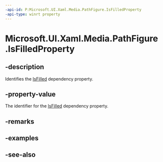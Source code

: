 ```yaml
---
-api-id: P:Microsoft.UI.Xaml.Media.PathFigure.IsFilledProperty
-api-type: winrt property
---
```


<!-- Property syntax
public Windows.UI.Xaml.DependencyProperty IsFilledProperty { get; }
-->

# Microsoft.UI.Xaml.Media.PathFigure.IsFilledProperty

## -description
Identifies the [IsFilled](pathfigure_isfilled.md) dependency property.

## -property-value
The identifier for the [IsFilled](pathfigure_isfilled.md) dependency property.

## -remarks

## -examples

## -see-also
